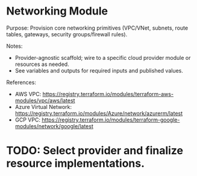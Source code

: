 # Networking Module

Purpose: Provision core networking primitives (VPC/VNet, subnets, route tables, gateways, security groups/firewall rules).

Notes:
- Provider-agnostic scaffold; wire to a specific cloud provider module or resources as needed.
- See variables and outputs for required inputs and published values.

References:
- AWS VPC: https://registry.terraform.io/modules/terraform-aws-modules/vpc/aws/latest
- Azure Virtual Network: https://registry.terraform.io/modules/Azure/network/azurerm/latest
- GCP VPC: https://registry.terraform.io/modules/terraform-google-modules/network/google/latest

# TODO: Select provider and finalize resource implementations.
